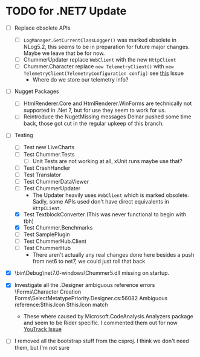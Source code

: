 # TODO for .NET7 Update
- [ ] Replace obsolete APIs
  - [ ] `LogManager.GetCurrentClassLogger()` was marked obsolete in NLog5.2, this seems to be in preparation for future major changes. Maybe we leave that be for now.
  - [ ] ChummerUpdater replace `WebClient` with the new `HttpClient`
  - [ ] Chummer.Character replace `new TelemetryClient()` with `new TelemetryClient(TelemetryConfiguration config)` see [this](https://github.com/microsoft/ApplicationInsights-dotnet/issues/1152) Issue
    - Where do we store our telemetry info?
- [ ] Nugget Packages
  - [ ] HtmlRenderer.Core and HtmlRenderer.WinForms are technically not supported in .Net 7, but for use they seem to work for us.
  - [ ] Reintroduce the NugetMissing messages Delnar pushed some time back, those got cut in the regular upkeep of this branch.
- [ ] Testing
  - [ ] Test new LiveCharts
  - [ ] Test Chummer.Tests
    - [ ] Unit Tests are not working at all, xUnit runs maybe use that?
  - [ ] Test CrashHandler
  - [ ] Test Translator
  - [ ] Test ChummerDataViewer
  - [ ] Test ChummerUpdater
    - The Updater heavily uses `WebClient` which is marked obsolete. Sadly, some APIs used don't have direct equivalents in `HttpCLient`.
  - [x] Test TextblockConverter (This was never functional to begin with tbh)
  - [x] Test Chummer.Benchmarks
  - [ ] Test SamplePlugin
  - [ ] Test ChummerHub.Client
  - [ ] Test ChummerHub
    - There aren't actually any real changes done here besides a push from net6 to net7, we could just roll that back

- [x] <Chummer>\bin\Debug\net7.0-windows\Chummer5.dll missing on startup.

- [x] Investigate all the .Designer ambiguous reference errors <Chummer>\Forms\Character Creation Forms\SelectMetatypePriority.Designer.cs:56082 Ambiguous reference:$this.Icon $this.Icon match
    - These where caused by Microsoft.CodeAnalysis.Analyzers package and seem to be Rider specific. I commented them out for now [YouTrack Issue](https://youtrack.jetbrains.com/issue/RIDER-98374)
- [ ] I removed all the bootstrap stuff from the csproj. I think we don't need them, but I'm not sure
